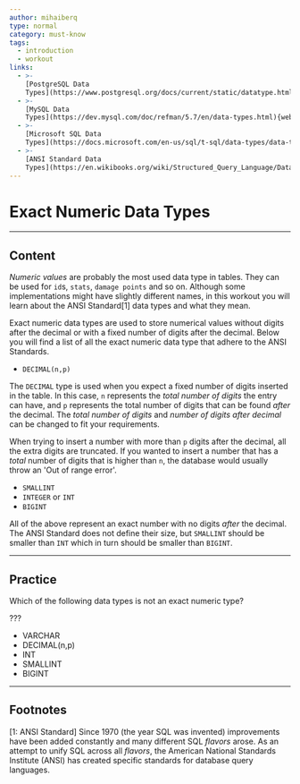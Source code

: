 ```yaml
---
author: mihaiberq
type: normal
category: must-know
tags:
  - introduction
  - workout
links:
  - >-
    [PostgreSQL Data
    Types](https://www.postgresql.org/docs/current/static/datatype.html){documentation}
  - >-
    [MySQL Data
    Types](https://dev.mysql.com/doc/refman/5.7/en/data-types.html){website}
  - >-
    [Microsoft SQL Data
    Types](https://docs.microsoft.com/en-us/sql/t-sql/data-types/data-types-transact-sql){website}
  - >-
    [ANSI Standard Data
    Types](https://en.wikibooks.org/wiki/Structured_Query_Language/Data_Types){website}
---
```


# Exact Numeric Data Types


---

## Content

*Numeric values* are probably the most used data type in tables. They can be used for `id`s, `stats`, `damage points` and so on. Although some implementations might have slightly different names, in this workout you will learn about the ANSI Standard[1] data types and what they mean.

Exact numeric data types are used to store numerical values without digits after the decimal or with a fixed number of digits after the decimal. Below you will find a list of all the exact numeric data type that adhere to the ANSI Standards.

* `DECIMAL(n,p)`

The `DECIMAL` type is used when you expect a fixed number of digits inserted in the table. In this case, `n` represents the *total number of digits* the entry can have, and `p` represents the total number of digits that can be found *after* the decimal. The *total number of digits* and *number of digits after decimal* can be changed to fit your requirements.

When trying to insert a number with more than `p` digits after the decimal, all the extra digits are truncated. If you wanted to insert a number that has a *total* number of digits that is higher than `n`, the database would usually throw an 'Out of range error'.  

* `SMALLINT`
* `INTEGER` or `INT`
* `BIGINT`

All of the above represent an exact number with no digits *after* the decimal. The ANSI Standard does not define their size, but `SMALLINT` should be smaller than `INT` which in turn should be smaller than `BIGINT`.


---

## Practice

Which of the following data types is not an exact numeric type?

???

* VARCHAR
* DECIMAL(n,p)
* INT
* SMALLINT
* BIGINT


---

## Footnotes

[1: ANSI Standard]
Since 1970 (the year SQL was invented) improvements have been added constantly and many different SQL *flavors* arose. As an attempt to unify SQL across all *flavors*, the American National Standards Institute (ANSI) has created specific standards for database query languages.
